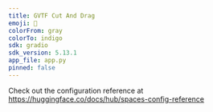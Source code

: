 ```yaml
---
title: GVTF Cut And Drag
emoji: 🦀
colorFrom: gray
colorTo: indigo
sdk: gradio
sdk_version: 5.13.1
app_file: app.py
pinned: false
---
```


Check out the configuration reference at https://huggingface.co/docs/hub/spaces-config-reference
